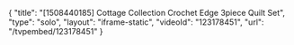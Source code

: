 {
    "title": "[1508440185] Cottage Collection Crochet Edge 3piece Quilt Set",
    "type": "solo",
    "layout": "iframe-static",
    "videoId": "123178451",
    "url": "\/tvpembed\/123178451"
}